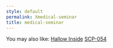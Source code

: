 ```yaml
---
style: default
permalink: Xmedical-seminar
title: medical-seminar
---
```

You may also like:
[Hallow Inside](http://scp-wiki.net/hallowinside)
[SCP-054](http://scp-wiki.net/scp-054)